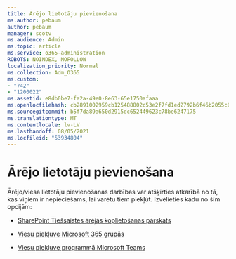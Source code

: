 ```yaml
---
title: Ārējo lietotāju pievienošana
ms.author: pebaum
author: pebaum
manager: scotv
ms.audience: Admin
ms.topic: article
ms.service: o365-administration
ROBOTS: NOINDEX, NOFOLLOW
localization_priority: Normal
ms.collection: Adm_O365
ms.custom:
- "742"
- "1200022"
ms.assetid: e8db0be7-fa2a-49e0-8e63-65e1750afaaa
ms.openlocfilehash: cb2891002959cb125488802c53e2f7fd1ed2792b6f46b2055c0ec046c0bd4e52
ms.sourcegitcommit: b5f7da89a650d2915dc652449623c78be6247175
ms.translationtype: MT
ms.contentlocale: lv-LV
ms.lasthandoff: 08/05/2021
ms.locfileid: "53934804"
---
```

# <a name="adding-external-users"></a>Ārējo lietotāju pievienošana

Ārējo/viesa lietotāju pievienošanas darbības var atšķirties atkarībā no tā, kas viņiem ir nepieciešams, lai varētu tiem piekļūt. Izvēlieties kādu no šīm opcijām:
  
- [SharePoint Tiešsaistes ārējās koplietošanas pārskats](https://docs.microsoft.com/sharepoint/external-sharing-overview)

- [Viesu piekļuve Microsoft 365 grupās](https://support.office.com/article/guest-access-in-office-365-groups-bfc7a840-868f-4fd6-a390-f347bf51aff6)

- [Viesu piekļuve programmā Microsoft Teams](https://docs.microsoft.com/microsoftteams/guest-access-checklist)
